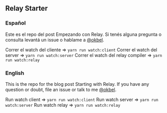 ## Relay Starter

### Español

Este es el repo del post Empezando con Relay. Si tenés alguna pregunta o consulta levantá un issue o hablame a [@okbel](http://twitter.com/okbel).

Correr el watch del cliente => `yarn run watch:client`
Correr el watch del server => `yarn run watch:server`
Correr el watch del relay compiler => `yarn run watch:relay`

### English

This is the repo for the blog post Starting with Relay. If you have any question or doubt, file an issue or talk to me [@okbel](http://twitter.com/okbel).

Run watch client => `yarn run watch:client`
Run watch server => `yarn run watch:server`
Run watch relay => `yarn run watch:relay`
